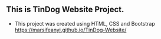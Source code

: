 ## This is TinDog Website Project.

- This project was created using HTML, CSS and Bootstrap
  https://marsifeanyi.github.io/TinDog-Website/
